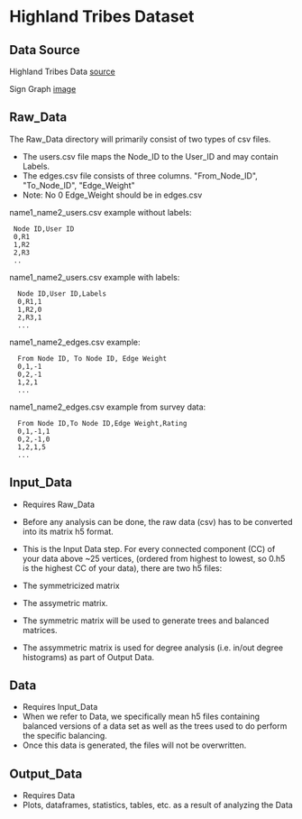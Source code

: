 # Highland Tribes Dataset

## Data Source

Highland Tribes Data [source](http://vlado.fmf.uni-lj.si/pub/networks/data/ucinet/ucidata.htm#gama)

Sign Graph [image](https://www.researchgate.net/figure/The-tribal-groups-of-the-Eastern-Central-Highlands-of-New-Guinea-from-the-study-of-Read_fig1_220906703)

## Raw_Data

The Raw_Data directory will primarily consist of two types of csv files.
* The users.csv file maps the Node_ID to the User_ID and may contain Labels. 
* The edges.csv file consists of three columns. "From_Node_ID", "To_Node_ID", "Edge_Weight"
* Note: No 0 Edge_Weight should be in edges.csv

name1_name2_users.csv example without labels:  
 ``` 
  Node ID,User ID
  0,R1
  1,R2
  2,R3
  ..
```
name1_name2_users.csv example with labels:  
```
  Node ID,User ID,Labels
  0,R1,1
  1,R2,0
  2,R3,1
  ...
```

name1_name2_edges.csv example:  
``` 
  From Node ID, To Node ID, Edge Weight
  0,1,-1
  0,2,-1
  1,2,1
  ...
```
name1_name2_edges.csv example from survey data:  
``` 
  From Node ID,To Node ID,Edge Weight,Rating
  0,1,-1,1
  0,2,-1,0
  1,2,1,5
  ...
```

## Input_Data   

  * Requires Raw_Data
  * Before any analysis can be done, the raw data (csv) has to be converted into its matrix h5 format. 
  * This is the Input Data step. For every connected component (CC) of your data above ~25 vertices, (ordered from highest to lowest, so 0.h5 is the highest CC of your data), there are two h5 files: 
  * The symmetricized matrix
  * The assymetric matrix.

  * The symmetric matrix will be used to generate trees and balanced matrices. 
  * The assymmetric matrix is used for degree analysis (i.e. in/out degree histograms) as part of Output Data.

## Data

 * Requires Input_Data
 * When we refer to Data, we specifically mean h5 files containing balanced versions of a data set as well as the trees used to do perform the specific balancing. 
 * Once this data is generated, the files will not be overwritten.


## Output_Data

  * Requires Data
  * Plots, dataframes, statistics, tables, etc. as a result of analyzing the Data
